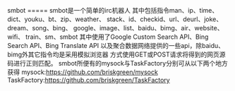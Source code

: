 smbot
 =====
 
 smbot是一个简单的irc机器人
 其中包括指令man、ip、time、dict、youku、bt、zip、weather、
 stack、id、checkid、url、deurl、joke、dream、song、bing、
 google、image、list、baidu、bimg、air、website、wifi、
 train、sm、smbot
 
 
 其中使用了Google Custom Search API、Bing Search API、Bing Translate API
 以及聚合数据网络提供的一些api，除baidu、bimg外其它指令均是采用模拟浏览器
 方式使用GET或POST请求将得到的网页源码进行正则匹配。
 
 
 smbot所便有的mysock与TaskFactory分别可从以下两个地方获得
 mysock:https://github.com/briskgreen/mysock
 TaskFactory:https://github.com/briskgreen/TaskFactory
 
 
 
